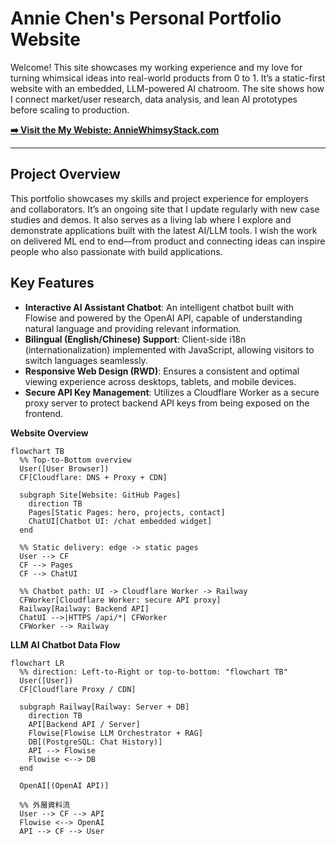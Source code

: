 # Annie Chen's Personal Portfolio Website

Welcome! This site showcases my working experience and my love for turning whimsical ideas into real-world products from 0 to 1.
It’s a static-first website with an embedded, LLM-powered AI chatroom. The site shows how I connect market/user research, data analysis, and lean AI prototypes before scaling to production. 

**[➡️ Visit the My Webiste: AnnieWhimsyStack.com](https://chikuku.github.io)**

---

## Project Overview
This portfolio showcases my skills and project experience for employers and collaborators. It’s an ongoing site that I update regularly with new case studies and demos. It also serves as a living lab where I explore and demonstrate applications built with the latest AI/LLM tools. I wish the work on delivered ML end to end—from product and connecting ideas can inspire people who also passionate with build applications.

## Key Features

* **Interactive AI Assistant Chatbot**: An intelligent chatbot built with Flowise and powered by the OpenAI API, capable of understanding natural language and providing relevant information.
* **Bilingual (English/Chinese) Support**: Client-side i18n (internationalization) implemented with JavaScript, allowing visitors to switch languages seamlessly.
* **Responsive Web Design (RWD)**: Ensures a consistent and optimal viewing experience across desktops, tablets, and mobile devices.
* **Secure API Key Management**: Utilizes a Cloudflare Worker as a secure proxy server to protect backend API keys from being exposed on the frontend.

**Website Overview**

```mermaid
flowchart TB
  %% Top-to-Bottom overview
  User([User Browser])
  CF[Cloudflare: DNS + Proxy + CDN]

  subgraph Site[Website: GitHub Pages]
    direction TB
    Pages[Static Pages: hero, projects, contact]
    ChatUI[Chatbot UI: /chat embedded widget]
  end

  %% Static delivery: edge -> static pages
  User --> CF
  CF --> Pages
  CF --> ChatUI

  %% Chatbot path: UI -> Cloudflare Worker -> Railway
  CFWorker[Cloudflare Worker: secure API proxy]
  Railway[Railway: Backend API]
  ChatUI -->|HTTPS /api/*| CFWorker
  CFWorker --> Railway
```

**LLM AI Chatbot Data Flow**

```mermaid
flowchart LR
  %% direction: Left-to-Right or top-to-bottom: "flowchart TB"
  User([User])
  CF[Cloudflare Proxy / CDN]

  subgraph Railway[Railway: Server + DB]
    direction TB
    API[Backend API / Server]
    Flowise[Flowise LLM Orchestrator + RAG]
    DB[(PostgreSQL: Chat History)]
    API --> Flowise
    Flowise <--> DB
  end

  OpenAI[(OpenAI API)]

  %% 外層資料流
  User --> CF --> API
  Flowise <--> OpenAI
  API --> CF --> User

```

